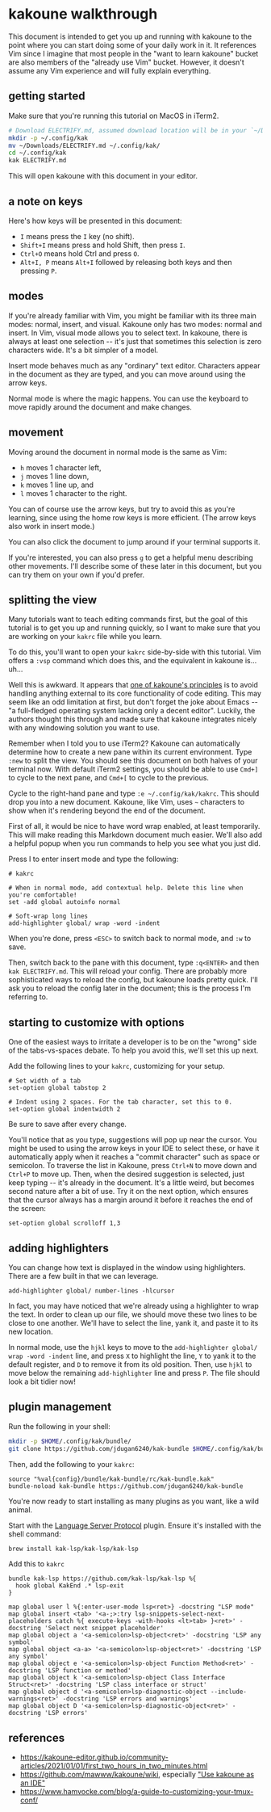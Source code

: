 # kakoune walkthrough

This document is intended to get you up and running with kakoune to the point where you can start doing some of your daily work in it. It references Vim since I imagine that most people in the "want to learn kakoune" bucket are also members of the "already use Vim" bucket. However, it doesn't assume any Vim experience and will fully explain everything.

## getting started

Make sure that you're running this tutorial on MacOS in iTerm2.

```bash
# Download ELECTRIFY.md, assumed download location will be in your `~/Downloads` folder
mkdir -p ~/.config/kak
mv ~/Downloads/ELECTRIFY.md ~/.config/kak/
cd ~/.config/kak
kak ELECTRIFY.md
```

This will open kakoune with this document in your editor.

## a note on keys

Here's how keys will be presented in this document:

- `I` means press the `I` key (no shift).
- `Shift+I` means press and hold Shift, then press `I`.
- `Ctrl+O` means hold Ctrl and press `O`.
- `Alt+I, P` means `Alt+I` followed by releasing both keys and then pressing `P`.

## modes

If you're already familiar with Vim, you might be familiar with its three main modes: normal, insert, and visual. Kakoune only has two modes: normal and insert. In Vim, visual mode allows you to select text. In kakoune, there is always at least one selection -- it's just that sometimes this selection is zero characters wide. It's a bit simpler of a model.

Insert mode behaves much as any "ordinary" text editor. Characters appear in the document as they are typed, and you can move around using the arrow keys.

Normal mode is where the magic happens. You can use the keyboard to move rapidly around the document and make changes.

## movement

Moving around the document in normal mode is the same as Vim:
- `h` moves 1 character left,
- `j` moves 1 line down,
- `k` moves 1 line up, and
- `l` moves 1 character to the right.

You can of course use the arrow keys, but try to avoid this as you're learning, since using the home row keys is more efficient. (The arrow keys also work in insert mode.)

You can also click the document to jump around if your terminal supports it.

If you're interested, you can also press `g` to get a helpful menu describing other movements. I'll describe some of these later in this document, but you can try them on your own if you'd prefer.

## splitting the view

Many tutorials want to teach editing commands first, but the goal of this tutorial is to get you up and running quickly, so I want to make sure that you are working on your `kakrc` file while you learn.

To do this, you'll want to open your `kakrc` side-by-side with this tutorial. Vim offers a `:vsp` command which does this, and the equivalent in kakoune is... uh...

Well this is awkward. It appears that [one of kakoune's principles](https://kakoune.org/why-kakoune/why-kakoune.html#:~:text=Kakoune%20also%20tries%20to%20limit%20its%20scope%20to%20code%20editing%3A%20in%20particular%2C%20it%20does%20not%20try%20to%20manage%20windows%2C%20and%20lets%20the%20system%E2%80%99s%20window%20manager%2C%20or%20terminal%20multiplexer%20(such%20as%20tmux)%2C%20handle%20that%20responsibility.) is to avoid handling anything external to its core functionality of code editing. This may seem like an odd limitation at first, but don't forget the joke about Emacs -- "a full-fledged operating system lacking only a decent editor". Luckily, the authors thought this through and made sure that kakoune integrates nicely with any windowing solution you want to use.

Remember when I told you to use iTerm2? Kakoune can automatically determine how to create a new pane within its current environment. Type `:new` to split the view. You should see this document on both halves of your terminal now. With default iTerm2 settings, you should be able to use `Cmd+]` to cycle to the next pane, and `Cmd+[` to cycle to the previous.

Cycle to the right-hand pane and type `:e ~/.config/kak/kakrc`. This should drop you into a new document. Kakoune, like Vim, uses `~` characters to show when it's rendering beyond the end of the document.

First of all, it would be nice to have word wrap enabled, at least temporarily. This will make reading this Markdown document much easier. We'll also add a helpful popup when you run commands to help you see what you just did.

Press I to enter insert mode and type the following:

```
# kakrc

# When in normal mode, add contextual help. Delete this line when you're comfortable!
set -add global autoinfo normal

# Soft-wrap long lines
add-highlighter global/ wrap -word -indent
```

When you're done, press `<ESC>` to switch back to normal mode, and `:w` to save.

Then, switch back to the pane with this document, type `:q<ENTER>` and then `kak ELECTRIFY.md`. This will reload your config. There are probably more sophisticated ways to reload the config, but kakoune loads pretty quick. I'll ask you to reload the config later in the document; this is the process I'm referring to.

## starting to customize with options

One of the easiest ways to irritate a developer is to be on the "wrong" side of the tabs-vs-spaces debate. To help you avoid this, we'll set this up next.

Add the following lines to your `kakrc`, customizing for your setup.

```
# Set width of a tab
set-option global tabstop 2

# Indent using 2 spaces. For the tab character, set this to 0.
set-option global indentwidth 2
```

Be sure to save after every change.

You'll notice that as you type, suggestions will pop up near the cursor. You might be used to using the arrow keys in your IDE to select these, or have it automatically apply when it reaches a "commit character" such as space or semicolon. To traverse the list in Kakoune, press `Ctrl+N` to move down and `Ctrl+P` to move up. Then, when the desired suggestion is selected, just keep typing -- it's already in the document. It's a little weird, but becomes second nature after a bit of use. Try it on the next option, which ensures that the cursor always has a margin around it before it reaches the end of the screen:

```
set-option global scrolloff 1,3
```

## adding highlighters

You can change how text is displayed in the window using highlighters. There are a few built in that we can leverage.

```
add-highlighter global/ number-lines -hlcursor
```

In fact, you may have noticed that we're already using a highlighter to wrap the text. In order to clean up our file, we should move these two lines to be close to one another. We'll have to select the line, yank it, and paste it to its new location.

In normal mode, use the `hjkl` keys to move to the `add-highlighter global/ wrap -word -indent` line, and press `X` to highlight the line, `Y` to yank it to the default register, and `D` to remove it from its old position. Then, use `hjkl` to move below the remaining `add-highlighter` line and press `P`. The file should look a bit tidier now!

## plugin management

Run the following in your shell:

```bash
mkdir -p $HOME/.config/kak/bundle/
git clone https://github.com/jdugan6240/kak-bundle $HOME/.config/kak/bundle/kak-bundle
```

Then, add the following to your `kakrc`:

```
source "%val{config}/bundle/kak-bundle/rc/kak-bundle.kak"
bundle-noload kak-bundle https://github.com/jdugan6240/kak-bundle
```

You're now ready to start installing as many plugins as you want, like a wild animal.

Start with the [Language Server Protocol](https://github.com/kak-lsp/kak-lsp) plugin. Ensure it's installed with the shell command:

```bash
brew install kak-lsp/kak-lsp/kak-lsp
```

Add this to `kakrc`

```
bundle kak-lsp https://github.com/kak-lsp/kak-lsp %{
  hook global KakEnd .* lsp-exit
}

map global user l %{:enter-user-mode lsp<ret>} -docstring "LSP mode"
map global insert <tab> '<a-;>:try lsp-snippets-select-next-placeholders catch %{ execute-keys -with-hooks <lt>tab> }<ret>' -docstring 'Select next snippet placeholder'
map global object a '<a-semicolon>lsp-object<ret>' -docstring 'LSP any symbol'
map global object <a-a> '<a-semicolon>lsp-object<ret>' -docstring 'LSP any symbol'
map global object e '<a-semicolon>lsp-object Function Method<ret>' -docstring 'LSP function or method'
map global object k '<a-semicolon>lsp-object Class Interface Struct<ret>' -docstring 'LSP class interface or struct'
map global object d '<a-semicolon>lsp-diagnostic-object --include-warnings<ret>' -docstring 'LSP errors and warnings'
map global object D '<a-semicolon>lsp-diagnostic-object<ret>' -docstring 'LSP errors'
```

## references

- https://kakoune-editor.github.io/community-articles/2021/01/01/first_two_hours_in_two_minutes.html
- https://github.com/mawww/kakoune/wiki, especially ["Use kakoune as an IDE"](https://github.com/mawww/kakoune/wiki/IDE)
- https://www.hamvocke.com/blog/a-guide-to-customizing-your-tmux-conf/
